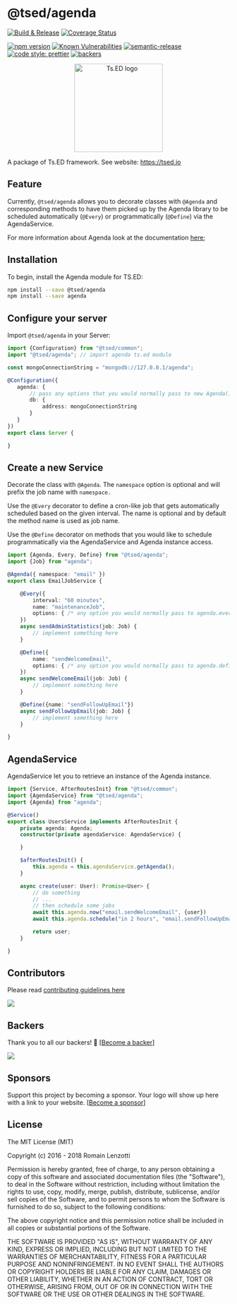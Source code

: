 # @tsed/agenda

[![Build & Release](https://github.com/tsedio/tsed/workflows/Build%20&%20Release/badge.svg)](https://github.com/tsedio/tsed/actions?query=workflow%3A%22Build+%26+Release%22)
[![Coverage Status](https://coveralls.io/repos/github/tsedio/tsed/badge.svg?branch=production)](https://coveralls.io/github/tsedio/tsed?branch=production)

[![npm version](https://badge.fury.io/js/%40tsed%2Fcommon.svg)](https://badge.fury.io/js/%40tsed%2Fcommon)
[![Known Vulnerabilities](https://snyk.io/test/github/tsedio/tsed/badge.svg)](https://snyk.io/test/github/tsedio/tsed)
[![semantic-release](https://img.shields.io/badge/%20%20%F0%9F%93%A6%F0%9F%9A%80-semantic--release-e10079.svg)](https://github.com/semantic-release/semantic-release)
[![code style: prettier](https://img.shields.io/badge/code_style-prettier-ff69b4.svg?style=flat-square)](https://github.com/prettier/prettier)
[![backers](https://opencollective.com/tsed/tiers/badge.svg)](https://opencollective.com/tsed)

<p style="text-align: center" align="center">
 <a href="https://tsed.io" target="_blank"><img src="https://tsed.io/tsed-og.png" width="200" alt="Ts.ED logo"/></a>
</p>

A package of Ts.ED framework. See website: https://tsed.io

## Feature

Currently, `@tsed/agenda` allows you to decorate classes with `@Agenda` and
corresponding methods to have them picked up by the Agenda library to be
scheduled automatically (`@Every`) or programmatically (`@Define`) via the AgendaService.

For more information about Agenda look at the documentation [here](https://github.com/agenda/agenda);

## Installation

To begin, install the Agenda module for TS.ED:
```bash
npm install --save @tsed/agenda
npm install --save agenda
```

## Configure your server

Import `@tsed/agenda` in your Server:

```typescript
import {Configuration} from "@tsed/common";
import "@tsed/agenda"; // import agenda ts.ed module

const mongoConnectionString = "mongodb://127.0.0.1/agenda";

@Configuration({
   agenda: {
       // pass any options that you would normally pass to new Agenda(), e.g.
       db: {
           address: mongoConnectionString
       }
   }
})
export class Server {

}
```

## Create a new Service

Decorate the class with `@Agenda`. The `namespace` option is optional and will
prefix the job name with `namespace.`

Use the `@Every` decorator to define a cron-like job that gets automatically
scheduled based on the given interval. The name is optional and by default the
method name is used as job name.

Use the `@Define` decorator on methods that you would like to schedule
programmatically via the AgendaService and Agenda instance access.

```typescript
import {Agenda, Every, Define} from "@tsed/agenda";
import {Job} from "agenda";

@Agenda({ namespace: "email" })
export class EmailJobService {

    @Every({
        interval: "60 minutes",
        name: "maintenanceJob",
        options: { /* any option you would normally pass to agenda.every/define */ }
    })
    async sendAdminStatistics(job: Job) {
        // implement something here
    }

    @Define({
        name: "sendWelcomeEmail",
        options: { /* any option you would normally pass to agenda.define(...) */ }
    })
    async sendWelcomeEmail(job: Job) {
        // implement something here
    }

    @Define({name: "sendFollowUpEmail"})
    async sendFollowUpEmail(job: Job) {
        // implement something here
    }

}
```

## AgendaService

AgendaService let you to retrieve an instance of the Agenda instance.

```typescript
import {Service, AfterRoutesInit} from "@tsed/common";
import {AgendaService} from "@tsed/agenda";
import {Agenda} from "agenda";

@Service()
export class UsersService implements AfterRoutesInit {
    private agenda: Agenda;
    constructor(private agendaService: AgendaService) {

    }

    $afterRoutesInit() {
        this.agenda = this.agendaService.getAgenda();
    }

    async create(user: User): Promise<User> {
        // do something
        // ...
        // then schedule some jobs
        await this.agenda.now("email.sendWelcomeEmail", {user})
        await this.agenda.schedule("in 2 hours", "email.sendFollowUpEmail", {user})

        return user;
    }

}
```

## Contributors
Please read [contributing guidelines here](https://tsed.io/CONTRIBUTING.html)

<a href="https://github.com/tsedio/ts-express-decorators/graphs/contributors"><img src="https://opencollective.com/tsed/contributors.svg?width=890" /></a>


## Backers

Thank you to all our backers! 🙏 [[Become a backer](https://opencollective.com/tsed#backer)]

<a href="https://opencollective.com/tsed#backers" target="_blank"><img src="https://opencollective.com/tsed/backers.svg?width=890"></a>


## Sponsors

Support this project by becoming a sponsor. Your logo will show up here with a link to your website. [[Become a sponsor](https://opencollective.com/tsed#sponsor)]

## License

The MIT License (MIT)

Copyright (c) 2016 - 2018 Romain Lenzotti

Permission is hereby granted, free of charge, to any person obtaining a copy of this software and associated documentation files (the "Software"), to deal in the Software without restriction, including without limitation the rights to use, copy, modify, merge, publish, distribute, sublicense, and/or sell copies of the Software, and to permit persons to whom the Software is furnished to do so, subject to the following conditions:

The above copyright notice and this permission notice shall be included in all copies or substantial portions of the Software.

THE SOFTWARE IS PROVIDED "AS IS", WITHOUT WARRANTY OF ANY KIND, EXPRESS OR IMPLIED, INCLUDING BUT NOT LIMITED TO THE WARRANTIES OF MERCHANTABILITY, FITNESS FOR A PARTICULAR PURPOSE AND NONINFRINGEMENT. IN NO EVENT SHALL THE AUTHORS OR COPYRIGHT HOLDERS BE LIABLE FOR ANY CLAIM, DAMAGES OR OTHER LIABILITY, WHETHER IN AN ACTION OF CONTRACT, TORT OR OTHERWISE, ARISING FROM, OUT OF OR IN CONNECTION WITH THE SOFTWARE OR THE USE OR OTHER DEALINGS IN THE SOFTWARE.
